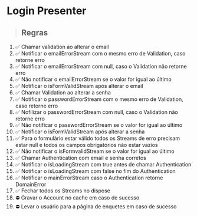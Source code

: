 # Login Presenter

> ## Regras

1. ✅ Chamar validation ao alterar o email
2. ✅ Notificar o emailErrorStream com o mesmo erro de Validation, caso retorne erro
3. ✅ Notificar o emailErrorStream com null, caso o Validation não retorne erro
4. ✅ Não notificar o emailErrorStream se o valor for igual ao último
5. ✅ Notificar o isFormValidStream após alterar o email
6. ✅ Chamar Validation ao alterar a senha
7. ✅ Notificar o passwordErrorStream com o mesmo erro de Validation, caso retorne erro
8. ✅ Nofilizar o passwordErrorStream com null, caso o Validation não retorne erro
9. ✅ Não notificar o passwordErrorStream se o valor for igual ao último
10. ✅ Notificar o isFormValidStream após alterar a senha
11. ✅ Para o formulário estar válido todos os Streams de erro precisam estar null e todos os campos obrigatórios não estar vazios
12. ✅ Não notificar o isFormvalidStream se o valor for igual ao último
13. ✅ Chamar Authentication com email e senha corretos
14. ✅ Notificar o isLoadingStream com true antes de chamar Authentication
15. ✅ Notificar o isLoadingStream com false no fim do Authentication
16. ✅ Notificar o mainErrorStream caso o Authentication retorne DomainError
17. ✅ Fechar todos os Streams no dispose
18. ⛔️ Gravar o Account no cache em caso de sucesso
19. ⛔️ Levar o usuário para a página de enquetes em caso de sucesso
